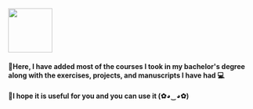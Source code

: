 # <img width=90px src="https://s8.uupload.ir/files/iut_logo_7cja.jpg">

#### 🔸Here, I have added most of the courses I took in my bachelor's degree along with the exercises, projects, and manuscripts I have had 💻

#### 🔸I hope it is useful for you and you can use it (✿◕‿◕✿)
